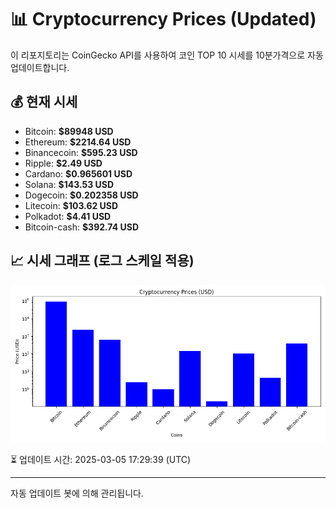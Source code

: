 
# 📊 Cryptocurrency Prices (Updated)

이 리포지토리는 CoinGecko API를 사용하여 코인 TOP 10 시세를 10분가격으로 자동 업데이트합니다.

## 💰 현재 시세
- Bitcoin: **$89948 USD**
- Ethereum: **$2214.64 USD**
- Binancecoin: **$595.23 USD**
- Ripple: **$2.49 USD**
- Cardano: **$0.965601 USD**
- Solana: **$143.53 USD**
- Dogecoin: **$0.202358 USD**
- Litecoin: **$103.62 USD**
- Polkadot: **$4.41 USD**
- Bitcoin-cash: **$392.74 USD**

## 📈 시세 그래프 (로그 스케일 적용)
![Crypto Prices](crypto_prices.png)

⏳ 업데이트 시간: 2025-03-05 17:29:39 (UTC)

---
자동 업데이트 봇에 의해 관리됩니다.
